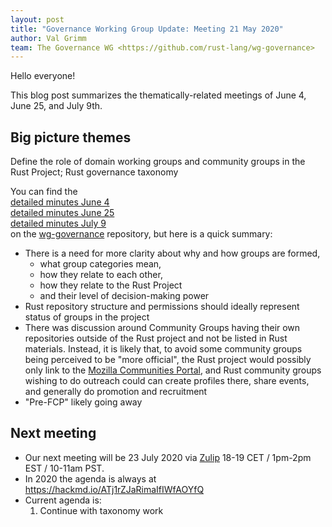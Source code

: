 ```yaml
---
layout: post
title: "Governance Working Group Update: Meeting 21 May 2020"
author: Val Grimm
team: The Governance WG <https://github.com/rust-lang/wg-governance>
---
```


Hello everyone! 

This blog post summarizes the thematically-related meetings of June 4, June 25, and July 9th. 

## Big picture themes
Define the role of domain working groups and community groups in the Rust Project; Rust governance taxonomy

You can find the <br>
[detailed minutes June 4](https://github.com/rust-lang/wg-governance/blob/master/minutes/2020.06.04.md)  <br>
[detailed minutes June 25](https://github.com/rust-lang/wg-governance/blob/master/minutes/2020.06.25.md)  <br>
[detailed minutes July 9](https://github.com/rust-lang/wg-governance/blob/master/minutes/2020.07.09.md)  <br>
on the [wg-governance](https://github.com/rust-lang/wg-governance) repository, but here is a quick summary: <br>

* There is a need for more clarity about why and how groups are formed, 
    * what group categories mean, 
    * how they relate to each other, 
    * how they relate to the Rust Project
    * and their level of decision-making power
* Rust repository structure and permissions should ideally represent status of groups in the project
* There was discussion around Community Groups having their own repositories outside of the Rust project and not be listed in
Rust materials. Instead, it is likely that, to avoid some community groups being perceived to be "more official", 
the Rust project would possibly only link to the [Mozilla Communities Portal](https://community.mozilla.org/), 
and Rust community groups wishing to do outreach could can create profiles there, share events, and generally do promotion and recruitment
* "Pre-FCP" likely going away

## Next meeting
* Our next meeting will be 23 July 2020 via [Zulip](https://rust-lang.zulipchat.com/#narrow/stream/223182-wg-governance) 18-19 CET / 1pm-2pm EST / 10-11am PST.
* In 2020 the agenda is always at https://hackmd.io/ATj1rZJaRimaIfIWfAOYfQ
* Current agenda is:
    1. Continue with taxonomy work 

[wg-governance]: https://github.com/rust-lang/wg-governance/
[detailed minutes]: https://github.com/rust-lang/wg-governance/blob/master/minutes/2020.03.12.md
[Zulip thread]: https://rust-lang.zulipchat.com/#narrow/stream/223182-wg-governance/topic/meeting.202020-03-12
